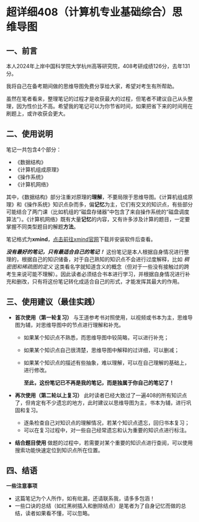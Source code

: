 # 超详细408（计算机专业基础综合）思维导图
## 一、前言

本人2024年上岸中国科学院大学杭州高等研究院，408考研成绩126分，去年131分。

我将自己在备考期间做的思维导图免费分享给大家，希望对考生有所帮助。

虽然在笔者看来，整理笔记的过程才是收获最大的过程，但笔者不建议自己从头整理，因为性价比不高。希望我的笔记可以为你节省时间，如果把省下来的时间用在刷题上，或许收获会更大。

## 二、使用说明

笔记一共包含4个部分：

- 《数据结构》
- 《计算机组成原理》
- 《操作系统》
- 《计算机网络》

其中，《数据结构》部分注重对原理的**理解**，不要局限于思维导图。《计算机组成原理》和《操作系统》知识点杂而多，偏**记忆**为主，它们有交叉的知识点，有些部分可能结合了两门课（比如机组的“磁盘存储器”中包含了来自操作系统的“磁盘调度算法”）。《计算机网络》既有大量**记忆**的内容，又有许多涉及计算的题目，一定要掌握不同类型题目的解题**方法**。

笔记格式为**xmind**，[点击前往xmind官网](https://xmind.cn/)下载并安装软件后查看。

***没有最好的笔记，只有最适合自己的笔记！***
		这份笔记是本人根据自身情况进行整理的，根据自己的知识储备，对于自己熟知的知识点不会进行过度解释，比如 *稠密图和稀疏图的定义* 这类看名字就知道含义的概念（但对于一些没有接触过的跨考生来说可能不理解）。因此读者必须结合书本进行学习，并根据自身情况进行补充和删改，只有将这份笔记转化成适合自己的形式，才能发挥其最大的作用。

## 三、使用建议（最佳实践）

- **首次使用（第一轮复习）**
  与王道参考书对照使用，以视频或书本为主，思维导图为辅，对思维导图中的节点进行理解和补充。

  - 如果某个知识点不熟悉，而思维导图中较简略，可以进行补充；

  - 如果某个知识点自己很清楚，思维导图中解释的过详细，可以删减；

  - 如果某个知识点的描述有些抽象，难以理解，可以在自己理解的基础上，进行修改。

    **至此，这份笔记已不再是我的笔记，而是独属于你自己的笔记了！**

- **再次使用（第二轮以上复习）**
  此时读者已经大致过了一遍408的所有知识点了，但肯定有不少遗忘的地方，此时建议以思维导图为主，书本为辅，进行巩固和复习。

  - 逐条检查自己对知识点的理解情况，若某个知识点遗忘，回归书本复习；
  - 可以在复习过程中，对一些自己经常遗忘和认为重要的知识点进行标注。

- **结合题目使用**
  做题的过程中，若需要对某个重要的知识点进行查阅，可以使用搜索功能快速定位到知识点所在位置。

## 四、结语

**一些注意事项**

- 这篇笔记为个人所作，如有纰漏，还请联系我，请多多包涵！
- 一些口诀的总结（如红黑树插入和删除结点）是笔者为了自身记忆而做的总结，读者如果看不懂，可以忽略。
